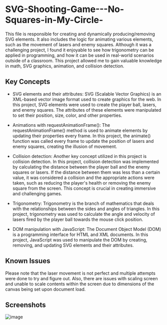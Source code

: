 # SVG-Shooting-Game---No-Squares-in-My-Circle-

This file is responsible for creating and dynamically producing/removing SVG elements. It also includes the logic for animating various elements, such as the movement of lasers and enemy squares. Although it was a challenging project, I found it enjoyable to see how trigonometry can be applied in programming, and how it can be used in real-world scenarios outside of a classroom. This project allowed me to gain valuable knowledge in math, SVG graphics, animation, and collision detection.

## Key Concepts

 - SVG elements and their attributes: SVG (Scalable Vector Graphics) is an XML-based vector image format used to create graphics for the web. In this project, SVG elements      were used to create the player ball, lasers, and enemy squares. The attributes of these elements were manipulated to set their position, size, color, and other                properties.

- Animations with requestAnimationFrame(): The requestAnimationFrame() method is used to animate elements by updating their properties every frame. In this project, the         animate() function was called every frame to update the position of lasers and enemy squares, creating the illusion of movement.
    
- Collision detection: Another key concept utilized in this project is collision detection. In this project, collision detection was implemented by calculating the               distance between the player ball and the enemy squares or lasers. If the distance between them was less than a certain value, it was considered a collision and the             appropriate actions were taken, such as reducing the player's health or removing the enemy square from the screen. This concept is crucial in creating immersive and          challenging games.

- Trigonometry: Trigonometry is the branch of mathematics that deals with the relationships between the sides and angles of triangles. In this project, trigonometry was        used to calculate the angle and velocity of lasers fired by the player ball towards the mouse click position. 

 - DOM manipulation with JavaScript: The Document Object Model (DOM) is a programming interface for HTML and XML documents. In this project, JavaScript was used to              manipulate the DOM by creating, removing, and updating SVG elements and their attributes.
    
## Known Issues

Please note that the laser movement is not perfect and multiple attempts were done to try and figure out. Also, there are issues with scaling screen and unable to scale contents within the screen due to dimensions of the canvas being set upon document load.

## Screenshots

![image](https://i.imgur.com/FgEGViO.gif)
